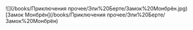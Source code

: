 ![](/books/Приключения прочее/Эли%20Берте/Замок%20Монбрён.jpg)  
[Замок Монбрён](/books/Приключения прочее/Эли%20Берте/Замок%20Монбрён)